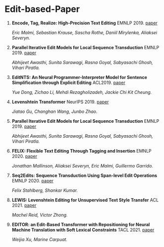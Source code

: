 # Edit-based-Paper

1. **Encode, Tag, Realize: High-Precision Text Editing** EMNLP 2019. [paper](https://aclanthology.org/D19-1510/)

   *Eric Malmi, Sebastian Krause, Sascha Rothe, Daniil Mirylenka, Aliaksei Severyn.*
   
1. **Parallel Iterative Edit Models for Local Sequence Transduction** EMNLP 2019. [paper](https://aclanthology.org/D19-1435/)

   *Abhijeet Awasthi, Sunita Sarawagi, Rasna Goyal, Sabyasachi Ghosh, Vihari Piratla.*   

1. **EditNTS: An Neural Programmer-Interpreter Model for Sentence Simplification through Explicit Editing** ACL2019. [paper](https://aclanthology.org/P19-1331/)

   *Yue Dong, Zichao Li, Mehdi Rezagholizadeh, Jackie Chi Kit Cheung.*   
   
1. **Levenshtein Transformer** NeurIPS 2019. [paper](https://proceedings.neurips.cc/paper/2019/file/675f9820626f5bc0afb47b57890b466e-Paper.pdf)

   *Jiatao Gu, Changhan Wang, Junbo Zhao.*   

1. **Parallel Iterative Edit Models for Local Sequence Transduction** EMNLP 2019. [paper](https://aclanthology.org/D19-1435/)

   *Abhijeet Awasthi, Sunita Sarawagi, Rasna Goyal, Sabyasachi Ghosh, Vihari Piratla.*
   
1. **FELIX: Flexible Text Editing Through Tagging and Insertion** EMNLP 2020. [paper](https://aclanthology.org/2020.findings-emnlp.111/)

   *Jonathan Mallinson, Aliaksei Severyn, Eric Malmi, Guillermo Garrido.*
   
1. **Seq2Edits: Sequence Transduction Using Span-level Edit Operations** EMNLP 2020. [paper](https://aclanthology.org/2020.emnlp-main.418/)

   *Felix Stahlberg, Shankar Kumar.*   
   
1. **LEWIS: Levenshtein Editing for Unsupervised Text Style Transfer** ACL 2021. [paper](https://arxiv.org/abs/2105.08206/)

   *Machel Reid, Victor Zhong.*  
   
1. **EDITOR: an Edit-Based Transformer with Repositioning for Neural Machine Translation with Soft Lexical Constraints** TACL 2021. [paper](https://arxiv.org/abs/2011.06868/)

   *Weijia Xu, Marine Carpuat.*      
